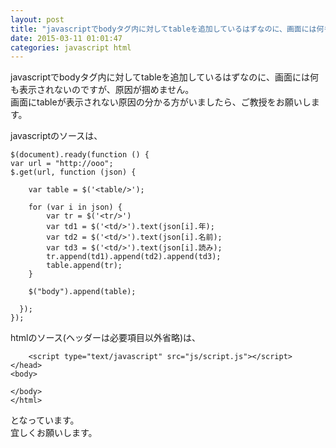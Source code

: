```yaml
---
layout: post
title: "javascriptでbodyタグ内に対してtableを追加しているはずなのに、画面には何も表示されません"
date: 2015-03-11 01:01:47
categories: javascript html
---
```

<p>javascriptでbodyタグ内に対してtableを追加しているはずなのに、画面には何も表示されないのですが、原因が掴めません。<br>
画面にtableが表示されない原因の分かる方がいましたら、ご教授をお願いします。</p>

<p>javascriptのソースは、</p>

<pre><code>$(document).ready(function () {
var url = "http://ooo";
$.get(url, function (json) {

    var table = $('&lt;table/&gt;');

    for (var i in json) {
        var tr = $('&lt;tr/&gt;')
        var td1 = $('&lt;td/&gt;').text(json[i].年);
        var td2 = $('&lt;td/&gt;').text(json[i].名前);
        var td3 = $('&lt;td/&gt;').text(json[i].読み);
        tr.append(td1).append(td2).append(td3);
        table.append(tr);
    }

    $("body").append(table);

  });
});
</code></pre>

<p>htmlのソース(ヘッダーは必要項目以外省略)は、</p>

<pre><code>    &lt;script type="text/javascript" src="js/script.js"&gt;&lt;/script&gt;
&lt;/head&gt;
&lt;body&gt;

&lt;/body&gt;
&lt;/html&gt;
</code></pre>

<p>となっています。<br>
宜しくお願いします。</p>
